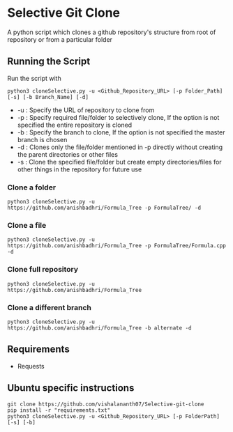 # Selective Git Clone
A python script which clones a github repository's structure from root of repository or from a particular folder  

## Running the Script
Run the script with
```
python3 cloneSelective.py -u <Github_Repository_URL> [-p Folder_Path] [-s] [-b Branch_Name] [-d]
```
* -u : Specify the URL of repository to clone from  
* -p : Specify required file/folder to selectively clone, If the option is not specified the entire repository is cloned
* -b : Specify the branch to clone, If the option is not specified the master branch is chosen
* -d : Clones only the file/folder mentioned in -p directly without creating the parent directories or other files
* -s : Clone the specified file/folder but create empty directories/files for other things in the repository for future use

### Clone a folder
```
python3 cloneSelective.py -u https://github.com/anishbadhri/Formula_Tree -p FormulaTree/ -d
```
### Clone a file
```
python3 cloneSelective.py -u https://github.com/anishbadhri/Formula_Tree -p FormulaTree/Formula.cpp -d
```
### Clone full repository
```
python3 cloneSelective.py -u https://github.com/anishbadhri/Formula_Tree
```
### Clone a different branch
```
python3 cloneSelective.py -u https://github.com/anishbadhri/Formula_Tree -b alternate -d
```
## Requirements
* Requests

## Ubuntu specific instructions
```
git clone https://github.com/vishalananth07/Selective-git-clone
pip install -r "requirements.txt"
python3 cloneSelective.py -u <Github_Repository_URL> [-p FolderPath] [-s] [-b]
```